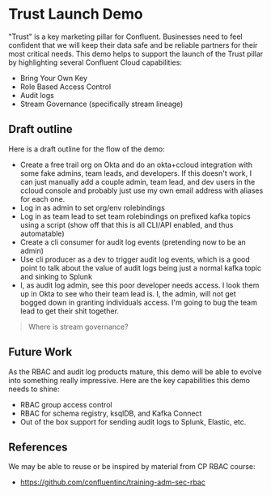 # Trust Launch Demo

"Trust" is a key marketing pillar for Confluent. Businesses need to feel confident that we will keep their data safe and be reliable partners for their most critical needs. This demo helps to support the launch of the Trust pillar by highlighting several Confluent Cloud capabilities:
- Bring Your Own Key
- Role Based Access Control
- Audit logs
- Stream Governance (specifically stream lineage)


## Draft outline

Here is a draft outline for the flow of the demo:
- Create a free trail org on Okta and do an okta+ccloud integration with some fake admins, team leads, and developers. If this doesn't work, I can just manually add a couple admin, team lead, and dev users in the ccloud console and probably just use my own email address with aliases for each one.
- Log in as admin to set org/env rolebindings
- Log in as team lead to set team rolebindings on prefixed kafka topics using a script (show off that this is all CLI/API enabled, and thus automatable)
- Create a cli consumer for audit log events (pretending now to be an admin)
- Use cli producer as a dev to trigger audit log events, which is a good point to talk about the value of audit logs being just a normal kafka topic and sinking to Splunk
- I, as audit log admin, see this poor developer needs access. I look them up in Okta to see who their team lead is. I, the admin, will not get bogged down in granting individuals access. I'm going to bug the team lead to get their shit together.

> Where is stream governance?

## Future Work
As the RBAC and audit log products mature, this demo will be able to evolve into something really impressive. Here are the key capabilities this demo needs to shine:
- RBAC group access control
- RBAC for schema registry, ksqlDB, and Kafka Connect
- Out of the box support for sending audit logs to Splunk, Elastic, etc.

## References

We may be able to reuse or be inspired by material from CP RBAC course:
- https://github.com/confluentinc/training-adm-sec-rbac
